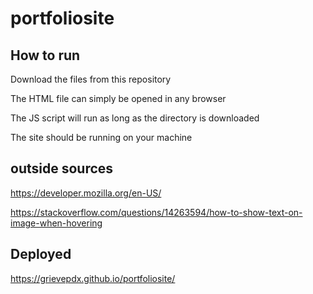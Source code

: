 # portfoliosite

## How to run

Download the files from this repository

The HTML file can simply be opened in any browser

The JS script will run as long as the directory is downloaded

The site should be running on your machine

## outside sources

https://developer.mozilla.org/en-US/

https://stackoverflow.com/questions/14263594/how-to-show-text-on-image-when-hovering

## Deployed

https://grievepdx.github.io/portfoliosite/
